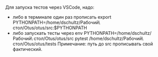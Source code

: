 Для запуска тестов через VSCode, надо:
- либо в терминале один раз прописать export PYTHONPATH=/home/dschultz/Рабочий\ стол/Otus/otus/src:$PYTHONPATH
- либо запускать тесты через env PYTHONPATH=/home/dschultz/Рабочий\ стол/Otus/otus/src pytest /home/dschultz/Рабочий\ стол/Otus/otus/tests
Примечание: путь до src прописывать свой фактический.